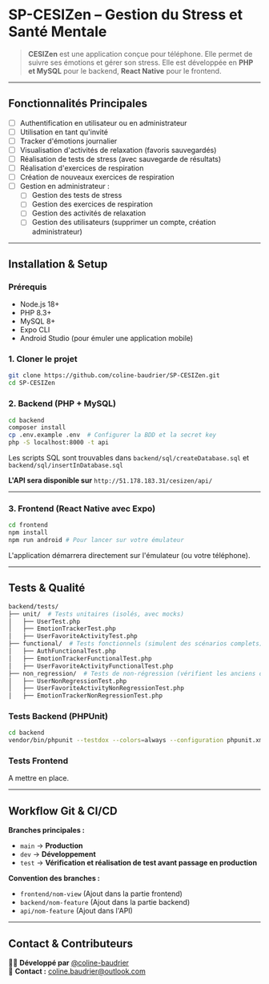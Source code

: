 # SP-CESIZen – Gestion du Stress et Santé Mentale

> **CESIZen** est une application conçue pour téléphone. Elle permet de suivre ses émotions et gérer son stress. Elle est développée en **PHP et MySQL** pour le backend, **React Native** pour le frontend.

---

## Fonctionnalités Principales

- [ ] Authentification en utilisateur ou en administrateur
- [ ] Utilisation en tant qu'invité
- [ ] Tracker d'émotions journalier
- [ ] Visualisation d'activités de relaxation (favoris sauvegardés)
- [ ] Réalisation de tests de stress (avec sauvegarde de résultats)
- [ ] Réalisation d'exercices de respiration
- [ ] Création de nouveaux exercices de respiration
- [ ] Gestion en administrateur :
  - [ ] Gestion des tests de stress
  - [ ] Gestion des exercices de respiration
  - [ ] Gestion des activités de relaxation
  - [ ] Gestion des utilisateurs (supprimer un compte, création administrateur)

---

## Installation & Setup

### Prérequis

- Node.js 18+
- PHP 8.3+
- MySQL 8+
- Expo CLI
- Android Studio (pour émuler une application mobile)

### 1. Cloner le projet

```bash
git clone https://github.com/coline-baudrier/SP-CESIZen.git
cd SP-CESIZen
```

### 2. Backend (PHP + MySQL)

```bash
cd backend
composer install
cp .env.example .env  # Configurer la BDD et la secret key
php -S localhost:8000 -t api
```

Les scripts SQL sont trouvables dans `backend/sql/createDatabase.sql` et `backend/sql/insertInDatabase.sql`

**L'API sera disponible sur** `http://51.178.183.31/cesizen/api/`

---

### 3. Frontend (React Native avec Expo)

```bash
cd frontend
npm install
npm run android # Pour lancer sur votre émulateur
```

L'application démarrera directement sur l'émulateur (ou votre téléphone).

---

## Tests & Qualité

```bash
backend/tests/
├── unit/  # Tests unitaires (isolés, avec mocks)
│   ├── UserTest.php
│   ├── EmotionTrackerTest.php
│   ├── UserFavoriteActivityTest.php
├── functional/  # Tests fonctionnels (simulent des scénarios complets)
│   ├── AuthFunctionalTest.php
│   ├── EmotionTrackerFunctionalTest.php
│   ├── UserFavoriteActivityFunctionalTest.php
├── non_regression/  # Tests de non-régression (vérifient les anciens comportements)
│   ├── UserNonRegressionTest.php
│   ├── UserFavoriteActivityNonRegressionTest.php
│   ├── EmotionTrackerNonRegressionTest.php
```

### Tests Backend (PHPUnit)

```bash
cd backend
vendor/bin/phpunit --testdox --colors=always --configuration phpunit.xml
```

### Tests Frontend

A mettre en place.

---

## Workflow Git & CI/CD

**Branches principales :**

- `main` → **Production**
- `dev` → **Développement**
- `test` → **Vérification et réalisation de test avant passage en production**

**Convention des branches :**

- `frontend/nom-view` (Ajout dans la partie frontend)
- `backend/nom-feature` (Ajout dans la partie backend)
- `api/nom-feature` (Ajout dans l'API)

---

## Contact & Contributeurs

👩‍💻 **Développé par** [@coline-baudrier](https://github.com/coline-baudrier)  
📩 **Contact :** coline.baudrier@outlook.com

